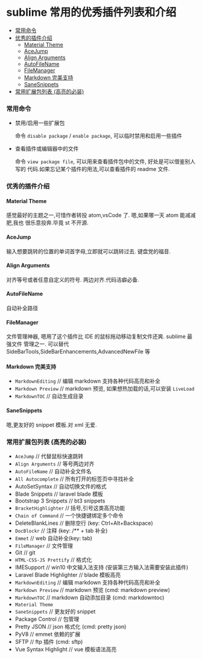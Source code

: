 # sublime 常用的优秀插件列表和介绍

<!-- MarkdownTOC -->

- [常用命令](#%E5%B8%B8%E7%94%A8%E5%91%BD%E4%BB%A4)
- [优秀的插件介绍](#%E4%BC%98%E7%A7%80%E7%9A%84%E6%8F%92%E4%BB%B6%E4%BB%8B%E7%BB%8D)
    - [Material Theme](#material-theme)
    - [AceJump](#acejump)
    - [Align Arguments](#align-arguments)
    - [AutoFileName](#autofilename)
    - [FileManager](#filemanager)
    - [Markdown 完美支持](#markdown-%E5%AE%8C%E7%BE%8E%E6%94%AF%E6%8C%81)
    - [SaneSnippets](#sanesnippets)
- [常用扩展包列表 \(高亮的必装\)](#%E5%B8%B8%E7%94%A8%E6%89%A9%E5%B1%95%E5%8C%85%E5%88%97%E8%A1%A8-%E9%AB%98%E4%BA%AE%E7%9A%84%E5%BF%85%E8%A3%85)

<!-- /MarkdownTOC -->

<a id="%E5%B8%B8%E7%94%A8%E5%91%BD%E4%BB%A4"></a>
### 常用命令
-   禁用/启用一些扩展包

    命令 `disable package` / `enable package`, 可以临时禁用和启用一些插件

-   查看插件或编辑器中的文件

    命令 `view package file`, 可以用来查看插件包中的文件, 好处是可以借鉴别人写的
    代码.如果忘记某个插件的用法,可以查看插件的 readme 文件.

<a id="%E4%BC%98%E7%A7%80%E7%9A%84%E6%8F%92%E4%BB%B6%E4%BB%8B%E7%BB%8D"></a>
### 优秀的插件介绍

<a id="material-theme"></a>
#### Material Theme
感觉最好的主题之一,可惜作者转投 atom,vsCode 了. 嗯,如果哪一天 atom 能减减肥,我也
很乐意投奔.毕竟 st 不开源.

<a id="acejump"></a>
#### AceJump
输入想要跳转的位置的单词首字母,立即就可以跳转过去. 键盘党的福音.

<a id="align-arguments"></a>
#### Align Arguments
对齐等号或者任意自定义的符号. 两边对齐.代码洁癖必备.

<a id="autofilename"></a>
#### AutoFileName
自动补全路径

<a id="filemanager"></a>
#### FileManager
文件管理神器, 嗯用了这个插件比 IDE 的鼠标拖动移动复制文件还爽. sublime 最强文件
管理之一. 可以替代 SideBarTools,SideBarEnhancements,AdvancedNewFile 等

<a id="markdown-%E5%AE%8C%E7%BE%8E%E6%94%AF%E6%8C%81"></a>
#### Markdown 完美支持
-   `MarkdownEditing` // 编辑 markdown 支持各种代码高亮和补全
-   `Markdown Preview` // markdown 预览, 如果想热加载的话,可以安装 `LiveLoad`
-   `MarkdownTOC` // 自动生成目录

<a id="sanesnippets"></a>
#### SaneSnippets
嗯,更友好的 snippet 模板.对 xml 无爱.

<a id="%E5%B8%B8%E7%94%A8%E6%89%A9%E5%B1%95%E5%8C%85%E5%88%97%E8%A1%A8-%E9%AB%98%E4%BA%AE%E7%9A%84%E5%BF%85%E8%A3%85"></a>
### 常用扩展包列表 (高亮的必装)
-   `AceJump` // 代替鼠标快速跳转
-   `Align Arguments` // 等号两边对齐
-   `AutoFileName` // 自动补全文件名
-   `All Autocomplete` // 所有打开的标签页中寻找补全
-   AutoSetSyntax // 自动切换文件的格式
-   Blade Snippets // laravel blade 模板
-   Bootstrap 3 Snippets // bt3 snippets
-   `BracketHighlighter` // 括号,引号这类高亮功能
-   `Chain of Command` // 一个快捷键绑定多个命令
-   DeleteBlankLines // 删除空行 (key: Ctrl+Alt+Backspace)
-   `DocBlockr` // 注释 (key: /** + tab 补全)
-   `Emmet` // web 自动补全(key: tab)
-   `FileManager` // 文件管理
-   Git // git
-   `HTML-CSS-JS Prettify` // 格式化
-   IMESupport // win10 中文输入法支持 (安装第三方输入法需要安装此插件)
-   Laravel Blade Highlighter // blade 模板高亮
-   `MarkdownEditing` // 编辑 markdown 支持各种代码高亮和补全
-   `Markdown Preview` // markdown 预览 (cmd: markdown preview)
-   `MarkdownTOC` // markdown 自动添加目录 (cmd: markdowntoc)
-   `Material Theme`
-   `SaneSnippets` // 更友好的 snippet
-   Package Control // 包管理
-   Pretty JSON // json 格式化 (cmd: pretty json)
-   PyV8 // emmet 依赖的扩展
-   SFTP // ftp 插件 (cmd: sftp)
-   Vue Syntax Highlight // vue 模板语法高亮
